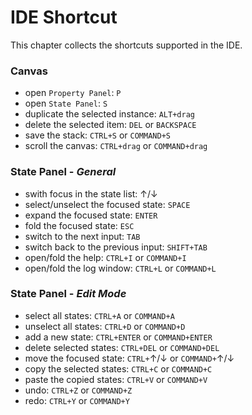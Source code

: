# IDE Shortcut

This chapter collects the shortcuts supported in the IDE.

### Canvas
- open `Property Panel`: `P`
- open `State Panel`: `S`
- duplicate the selected instance: `ALT+drag`
- delete the selected item: `DEL` or `BACKSPACE`
- save the stack: `CTRL+S` or `COMMAND+S`
- scroll the canvas: `CTRL+drag` or `COMMAND+drag`

### State Panel - *General*
- swith focus in the state list: &uparrow;/&downarrow;
- select/unselect the focused state: `SPACE`
- expand the focused state: `ENTER`
- fold the focused state: `ESC`
- switch to the next input: `TAB`
- switch back to the previous input: `SHIFT+TAB`
- open/fold the help: `CTRL+I` or `COMMAND+I`
- open/fold the log window: `CTRL+L` or `COMMAND+L`

### State Panel - *Edit Mode*
- select all states: `CTRL+A` or `COMMAND+A`
- unselect all states: `CTRL+D` or `COMMAND+D`
- add a new state: `CTRL+ENTER` or `COMMAND+ENTER`
- delete selected states: `CTRL+DEL` or `COMMAND+DEL`
- move the focused state: `CTRL+`&uparrow;/&downarrow; or `COMMAND+`&uparrow;/&downarrow;
- copy the selected states: `CTRL+C` or `COMMAND+C`
- paste the copied states: `CTRL+V` or `COMMAND+V`
- undo: `CTRL+Z` or `COMMAND+Z`
- redo: `CTRL+Y` or `COMMAND+Y`
